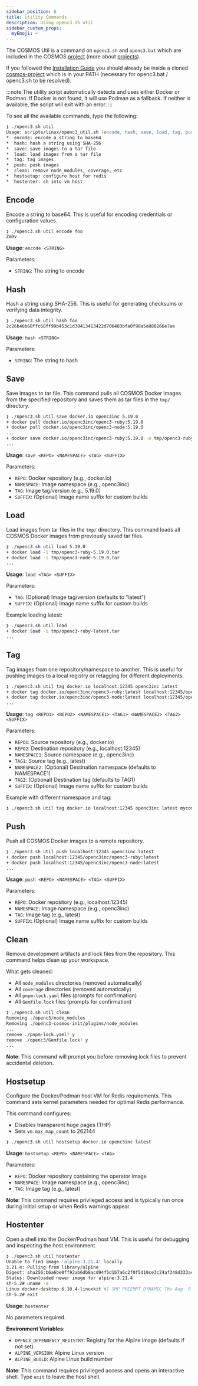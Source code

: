 ```yaml
---
sidebar_position: 6
title: Utility Commands
description: Using openc3.sh util
sidebar_custom_props:
  myEmoji: ⌨️
---
```


The COSMOS Util is a command on `openc3.sh` and `openc3.bat` which are included in the COSMOS [project](https://github.com/OpenC3/cosmos-project) (more about [projects](key-concepts#projects)).

If you followed the [Installation Guide](installation.md) you should already be inside a cloned [cosmos-project](https://github.com/OpenC3/cosmos-project) which is in your PATH (necessary for openc3.bat / openc3.sh to be resolved).

:::note
The utility script automatically detects and uses either Docker or Podman. If Docker is not found, it will use Podman as a fallback. If neither is available, the script will exit with an error.
:::

To see all the available commands, type the following:

```zsh
❯ ./openc3.sh util
Usage: scripts/linux/openc3_util.sh [encode, hash, save, load, tag, push, clean, hostsetup]
*  encode: encode a string to base64
*  hash: hash a string using SHA-256
*  save: save images to a tar file
*  load: load images from a tar file
*  tag: tag images
*  push: push images
*  clean: remove node_modules, coverage, etc
*  hostsetup: configure host for redis
*  hostenter: sh into vm host
```

## Encode

Encode a string to base64. This is useful for encoding credentials or configuration values.

```zsh
❯ ./openc3.sh util encode foo
Zm9v
```

**Usage**: `encode <STRING>`

Parameters:
- `STRING`: The string to encode

## Hash

Hash a string using SHA-256. This is useful for generating checksums or verifying data integrity.

```zsh
❯ ./openc3.sh util hash foo
2c26b46b68ffc68ff99b453c1d30413413422d706483bfa0f98a5e886266e7ae
```

**Usage**: `hash <STRING>`

Parameters:
- `STRING`: The string to hash

## Save

Save images to tar file. This command pulls all COSMOS Docker images from the specified repository and saves them as tar files in the `tmp/` directory.

```zsh
❯ ./openc3.sh util save docker.io openc3inc 5.19.0
+ docker pull docker.io/openc3inc/openc3-ruby:5.19.0
+ docker pull docker.io/openc3inc/openc3-node:5.19.0
...
+ docker save docker.io/openc3inc/openc3-ruby:5.19.0 -o tmp/openc3-ruby-5.19.0.tar
...
```

**Usage**: `save <REPO> <NAMESPACE> <TAG> <SUFFIX>`

Parameters:
- `REPO`: Docker repository (e.g., docker.io)
- `NAMESPACE`: Image namespace (e.g., openc3inc)
- `TAG`: Image tag/version (e.g., 5.19.0)
- `SUFFIX`: (Optional) Image name suffix for custom builds

## Load

Load images from tar files in the `tmp/` directory. This command loads all COSMOS Docker images from previously saved tar files.

```zsh
❯ ./openc3.sh util load 5.19.0
+ docker load -i tmp/openc3-ruby-5.19.0.tar
+ docker load -i tmp/openc3-node-5.19.0.tar
...
```

**Usage**: `load <TAG> <SUFFIX>`

Parameters:
- `TAG`: (Optional) Image tag/version (defaults to "latest")
- `SUFFIX`: (Optional) Image name suffix for custom builds

Example loading latest:
```zsh
❯ ./openc3.sh util load
+ docker load -i tmp/openc3-ruby-latest.tar
...
```

## Tag

Tag images from one repository/namespace to another. This is useful for pushing images to a local registry or retagging for different deployments.

```zsh
❯ ./openc3.sh util tag docker.io localhost:12345 openc3inc latest
+ docker tag docker.io/openc3inc/openc3-ruby:latest localhost:12345/openc3inc/openc3-ruby:latest
+ docker tag docker.io/openc3inc/openc3-node:latest localhost:12345/openc3inc/openc3-node:latest
...
```

**Usage**: `tag <REPO1> <REPO2> <NAMESPACE1> <TAG1> <NAMESPACE2> <TAG2> <SUFFIX>`

Parameters:
- `REPO1`: Source repository (e.g., docker.io)
- `REPO2`: Destination repository (e.g., localhost:12345)
- `NAMESPACE1`: Source namespace (e.g., openc3inc)
- `TAG1`: Source tag (e.g., latest)
- `NAMESPACE2`: (Optional) Destination namespace (defaults to NAMESPACE1)
- `TAG2`: (Optional) Destination tag (defaults to TAG1)
- `SUFFIX`: (Optional) Image name suffix for custom builds

Example with different namespace and tag:
```zsh
❯ ./openc3.sh util tag docker.io localhost:12345 openc3inc latest mycompany 1.0.0
```

## Push

Push all COSMOS Docker images to a remote repository.

```zsh
❯ ./openc3.sh util push localhost:12345 openc3inc latest
+ docker push localhost:12345/openc3inc/openc3-ruby:latest
+ docker push localhost:12345/openc3inc/openc3-node:latest
...
```

**Usage**: `push <REPO> <NAMESPACE> <TAG> <SUFFIX>`

Parameters:
- `REPO`: Docker repository (e.g., localhost:12345)
- `NAMESPACE`: Image namespace (e.g., openc3inc)
- `TAG`: Image tag (e.g., latest)
- `SUFFIX`: (Optional) Image name suffix for custom builds

## Clean

Remove development artifacts and lock files from the repository. This command helps clean up your workspace.

What gets cleaned:
- All `node_modules` directories (removed automatically)
- All `coverage` directories (removed automatically)
- All `pnpm-lock.yaml` files (prompts for confirmation)
- All `Gemfile.lock` files (prompts for confirmation)

```zsh
❯ ./openc3.sh util clean
Removing ./openc3/node_modules
Removing ./openc3-cosmos-init/plugins/node_modules
...
remove ./pnpm-lock.yaml? y
remove ./openc3/Gemfile.lock? y
...
```

**Note**: This command will prompt you before removing lock files to prevent accidental deletion.

## Hostsetup

Configure the Docker/Podman host VM for Redis requirements. This command sets kernel parameters needed for optimal Redis performance.

This command configures:
- Disables transparent huge pages (THP)
- Sets `vm.max_map_count` to 262144

```zsh
❯ ./openc3.sh util hostsetup docker.io openc3inc latest
```

**Usage**: `hostsetup <REPO> <NAMESPACE> <TAG>`

Parameters:
- `REPO`: Docker repository containing the operator image
- `NAMESPACE`: Image namespace (e.g., openc3inc)
- `TAG`: Image tag (e.g., latest)

**Note**: This command requires privileged access and is typically run once during initial setup or when Redis warnings appear.

## Hostenter

Open a shell into the Docker/Podman host VM. This is useful for debugging and inspecting the host environment.

```zsh
❯ ./openc3.sh util hostenter
Unable to find image 'alpine:3.21.4' locally
3.21.4: Pulling from library/alpine
Digest: sha256:b6a6be0ff92ab6db8acd94f5d1b7a6c2f0f5d10ce3c24af348d333ac6da80685
Status: Downloaded newer image for alpine:3.21.4
sh-5.2# uname -a
Linux docker-desktop 6.10.4-linuxkit #1 SMP PREEMPT_DYNAMIC Thu Aug  8 14:33:14 UTC 2024 aarch64 Linux
sh-5.2# exit
```

**Usage**: `hostenter`

No parameters required.

**Environment Variables**:
- `OPENC3_DEPENDENCY_REGISTRY`: Registry for the Alpine image (defaults if not set)
- `ALPINE_VERSION`: Alpine Linux version
- `ALPINE_BUILD`: Alpine Linux build number

**Note**: This command requires privileged access and opens an interactive shell. Type `exit` to leave the host shell.
